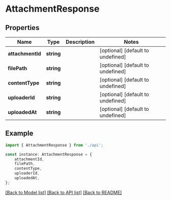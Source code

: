 # AttachmentResponse


## Properties

Name | Type | Description | Notes
------------ | ------------- | ------------- | -------------
**attachmentId** | **string** |  | [optional] [default to undefined]
**filePath** | **string** |  | [optional] [default to undefined]
**contentType** | **string** |  | [optional] [default to undefined]
**uploaderId** | **string** |  | [optional] [default to undefined]
**uploadedAt** | **string** |  | [optional] [default to undefined]

## Example

```typescript
import { AttachmentResponse } from './api';

const instance: AttachmentResponse = {
    attachmentId,
    filePath,
    contentType,
    uploaderId,
    uploadedAt,
};
```

[[Back to Model list]](../README.md#documentation-for-models) [[Back to API list]](../README.md#documentation-for-api-endpoints) [[Back to README]](../README.md)
